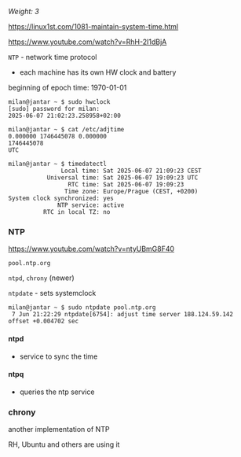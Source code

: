 _Weight: 3_

https://linux1st.com/1081-maintain-system-time.html

https://www.youtube.com/watch?v=RhH-2I1dBjA

`NTP` - network time protocol

- each machine has its own HW clock and battery

beginning of epoch time: 1970-01-01

```
milan@jantar ~ $ sudo hwclock
[sudo] password for milan:
2025-06-07 21:02:23.258958+02:00
```

```
milan@jantar ~ $ cat /etc/adjtime
0.000000 1746445078 0.000000
1746445078
UTC
```

```
milan@jantar ~ $ timedatectl
               Local time: Sat 2025-06-07 21:09:23 CEST
           Universal time: Sat 2025-06-07 19:09:23 UTC
                 RTC time: Sat 2025-06-07 19:09:23
                Time zone: Europe/Prague (CEST, +0200)
System clock synchronized: yes
              NTP service: active
          RTC in local TZ: no
```

### NTP

https://www.youtube.com/watch?v=ntyUBmG8F40

`pool.ntp.org`

`ntpd`, `chrony` (newer)

`ntpdate` - sets systemclock

```
milan@jantar ~ $ sudo ntpdate pool.ntp.org
 7 Jun 21:22:29 ntpdate[6754]: adjust time server 188.124.59.142 offset +0.004702 sec
```

#### ntpd

- service to sync the time

#### ntpq

- queries the ntp service

### chrony

another implementation of NTP

RH, Ubuntu and others are using it


